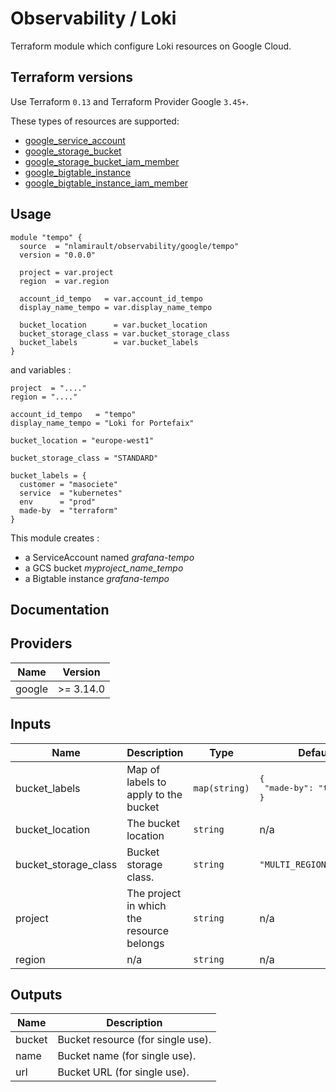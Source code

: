 # Observability / Loki

Terraform module which configure Loki resources on Google Cloud.

## Terraform versions

Use Terraform `0.13` and Terraform Provider Google `3.45+`.

These types of resources are supported:

* [google_service_account](https://www.terraform.io/docs/providers/google/r/google_service_account.html)
* [google_storage_bucket](https://www.terraform.io/docs/providers/google/r/storage_bucket.html)
* [google_storage_bucket_iam_member](https://www.terraform.io/docs/providers/google/r/storage_bucket_iam.html)
* [google_bigtable_instance](https://www.terraform.io/docs/providers/google/r/bigtable_instance.html)
* [google_bigtable_instance_iam_member](https://www.terraform.io/docs/providers/google/r/bigtable_instance_iam.html#google_bigtable_instance_iam_member)

## Usage

```hcl
module "tempo" {
  source  = "nlamirault/observability/google/tempo"
  version = "0.0.0"

  project = var.project
  region  = var.region

  account_id_tempo   = var.account_id_tempo
  display_name_tempo = var.display_name_tempo

  bucket_location      = var.bucket_location
  bucket_storage_class = var.bucket_storage_class
  bucket_labels        = var.bucket_labels
}
```

and variables :

```hcl
project  = "...."
region = "...."

account_id_tempo   = "tempo"
display_name_tempo = "Loki for Portefaix"

bucket_location = "europe-west1"

bucket_storage_class = "STANDARD"

bucket_labels = {
  customer = "masociete"
  service  = "kubernetes"
  env      = "prod"
  made-by  = "terraform"
}
```

This module creates :

* a ServiceAccount named *grafana-tempo*
* a GCS bucket *myproject_name_tempo*
* a Bigtable instance *grafana-tempo*

## Documentation

## Providers

| Name | Version |
|------|---------|
| google | >= 3.14.0 |

## Inputs

| Name | Description | Type | Default | Required |
|------|-------------|------|---------|:-----:|
| bucket\_labels | Map of labels to apply to the bucket | `map(string)` | <pre>{<br>  "made-by": "terraform"<br>}</pre> | no |
| bucket\_location | The bucket location | `string` | n/a | yes |
| bucket\_storage\_class | Bucket storage class. | `string` | `"MULTI_REGIONAL"` | no |
| project | The project in which the resource belongs | `string` | n/a | yes |
| region | n/a | `string` | n/a | yes |

## Outputs

| Name | Description |
|------|-------------|
| bucket | Bucket resource (for single use). |
| name | Bucket name (for single use). |
| url | Bucket URL (for single use). |

